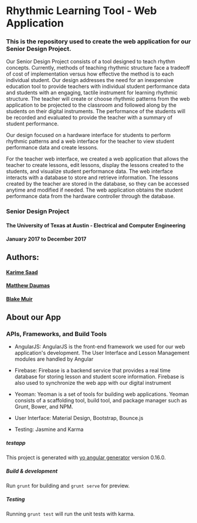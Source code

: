 # Rhythmic Learning Tool - Web Application 

### This is the repository used to create the web application for our Senior Design Project. 

Our Senior Design Project consists of a tool designed to teach rhythm concepts. Currently, methods of teaching rhythmic structure face a tradeoff of cost of implementation versus how effective the method is to each individual student. Our design addresses the need for an inexpensive education tool to provide teachers with individual student performance data and students with an engaging, tactile instrument for learning rhythmic structure. The teacher will create or choose rhythmic patterns from the web application to be projected to the classroom and followed along by the students on their digital instruments. The performance of the students will be recorded and evaluated to provide the teacher with a summary of student performance. 

Our design focused on a hardware interface for students to perform rhythmic patterns and a web interface for the teacher to view student performance data and create lessons.

For the teacher web interface, we created a web application that allows the teacher to create lessons, edit lessons, display the lessons created to the students, and visualize student performance data. The web interface interacts with a database to store and retrieve information. The lessons created by the teacher are stored in the database, so they can be accessed anytime and modified if needed. The web application obtains the student performance data from the hardware controller through the database.


### Senior Design Project
#### The University of Texas at Austin - Electrical and Computer Engineering
#### January 2017 to December 2017

## Authors: 
#### [Karime Saad](https://github.com/karimesaad)
#### [Matthew Daumas](https://github.com/MattDaumas)
#### [Blake Muir](https://github.com/muirblake)



## About our App 

### APIs, Frameworks, and Build Tools

- AngularJS: AngularJS is the front-end framework we used for our web application's development. The User Interface and Lesson Management modules are handled by Angular

- Firebase: Firebase is a backend service that provides a real time database for storing lesson and student score information. Firebase is also used to synchronize the web app with our digital instrument

- Yeoman: Yeoman is a set of tools for building web applications. Yeoman consists of a scaffolding tool, build tool, and package manager such as Grunt, Bower, and NPM.

- User Interface: Material Design, Bootstrap, Bounce.js

- Testing: Jasmine and Karma



##### testapp

This project is generated with [yo angular generator](https://github.com/yeoman/generator-angular)
version 0.16.0.

##### Build & development

Run `grunt` for building and `grunt serve` for preview.

##### Testing

Running `grunt test` will run the unit tests with karma.

